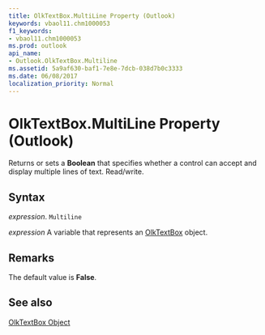 ```yaml
---
title: OlkTextBox.MultiLine Property (Outlook)
keywords: vbaol11.chm1000053
f1_keywords:
- vbaol11.chm1000053
ms.prod: outlook
api_name:
- Outlook.OlkTextBox.Multiline
ms.assetid: 5a9af630-baf1-7e8e-7dcb-038d7b0c3333
ms.date: 06/08/2017
localization_priority: Normal
---
```



# OlkTextBox.MultiLine Property (Outlook)

Returns or sets a  **Boolean** that specifies whether a control can accept and display multiple lines of text. Read/write.


## Syntax

_expression_. `Multiline`

_expression_ A variable that represents an [OlkTextBox](./Outlook.OlkTextBox.md) object.


## Remarks

The default value is  **False**.


## See also


[OlkTextBox Object](Outlook.OlkTextBox.md)

